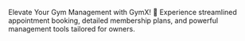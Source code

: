 Elevate Your Gym Management with GymX! 🚀 Experience streamlined appointment booking, detailed membership plans, and powerful management tools tailored for owners.

